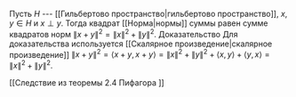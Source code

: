 
Пусть $H$ --- [[Гильбертово пространство|гильбертово пространство]], $x,y\in H$ и $x\perp y$. 
Тогда квадрат [[Норма|нормы]] суммы равен сумме квадратов норм 
$\lVert x+y \rVert^2 = \lVert x \rVert^2 + \lVert y \rVert^2$.
Доказательство
Для доказательства используется [[Скалярное произведение|скалярное произведение]]
$\lVert x+y \rVert^2 = \left\langle x+y, x+y\right\rangle  = \lVert x \rVert^2 + \lVert y \rVert^2 + \left\langle x, y\right\rangle  + \left\langle y, x\right\rangle = \lVert x \rVert^2 + \lVert y \rVert^2$.

[[Следствие из теоремы 2.4 Пифагора ]]

